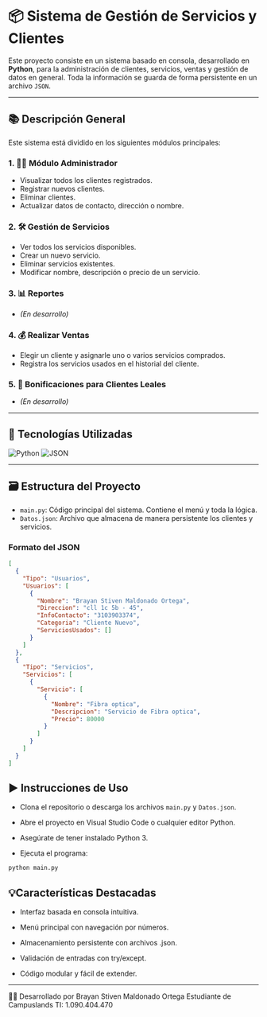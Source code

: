 # 📦 Sistema de Gestión de Servicios y Clientes

Este proyecto consiste en un sistema basado en consola, desarrollado en **Python**, para la administración de clientes, servicios, ventas y gestión de datos en general. Toda la información se guarda de forma persistente en un archivo `JSON`.

---

## 📚 Descripción General

Este sistema está dividido en los siguientes módulos principales:

### 1. 🧑‍💼 Módulo Administrador
- Visualizar todos los clientes registrados.
- Registrar nuevos clientes.
- Eliminar clientes.
- Actualizar datos de contacto, dirección o nombre.

### 2. 🛠️ Gestión de Servicios
- Ver todos los servicios disponibles.
- Crear un nuevo servicio.
- Eliminar servicios existentes.
- Modificar nombre, descripción o precio de un servicio.

### 3. 📊 Reportes
- *(En desarrollo)*

### 4. 💰 Realizar Ventas
- Elegir un cliente y asignarle uno o varios servicios comprados.
- Registra los servicios usados en el historial del cliente.

### 5. 🎁 Bonificaciones para Clientes Leales
- *(En desarrollo)*

---

## 🧪 Tecnologías Utilizadas

![Python](https://img.shields.io/badge/Python-3776AB?style=for-the-badge&logo=python&logoColor=white)
![JSON](https://img.shields.io/badge/JSON-5E5C5C?style=for-the-badge&logo=json&logoColor=white)

---

## 🗃️ Estructura del Proyecto

- `main.py`: Código principal del sistema. Contiene el menú y toda la lógica.
- `Datos.json`: Archivo que almacena de manera persistente los clientes y servicios.

### Formato del JSON

```json
[
  {
    "Tipo": "Usuarios",
    "Usuarios": [
      {
        "Nombre": "Brayan Stiven Maldonado Ortega",
        "Direccion": "cll 1c 5b - 45",
        "InfoContacto": "3103903374",
        "Categoria": "Cliente Nuevo",
        "ServiciosUsados": []
      }
    ]
  },
  {
    "Tipo": "Servicios",
    "Servicios": [
      {
        "Servicio": [
          {
            "Nombre": "Fibra optica",
            "Descripcion": "Servicio de Fibra optica",
            "Precio": 80000
          }
        ]
      }
    ]
  }
]
```

## ▶️ Instrucciones de Uso

- Clona el repositorio o descarga los archivos `main.py` y `Datos.json`.

- Abre el proyecto en Visual Studio Code o cualquier editor Python.

- Asegúrate de tener instalado Python 3.

- Ejecuta el programa:

```bash
python main.py
```

## 💡Características Destacadas

- Interfaz basada en consola intuitiva.

- Menú principal con navegación por números.

- Almacenamiento persistente con archivos .json.

- Validación de entradas con try/except.

- Código modular y fácil de extender.

---

👨‍💻 Desarrollado por
Brayan Stiven Maldonado Ortega
Estudiante de Campuslands
TI: 1.090.404.470
